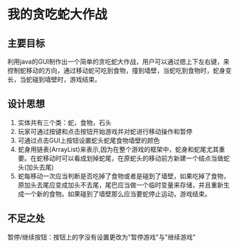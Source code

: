 # 我的贪吃蛇大作战
## 主要目标
利用java的GUI制作出一个简单的贪吃蛇大作战，用户可以通过摁上下左右键，来控制蛇移动的方向，通过移动蛇可吃到食物，撞到墙壁，当蛇吃到食物时，蛇身变长，当蛇碰到墙壁时，游戏结束。
## 设计思想
1. 实体共有三个类：蛇，食物，石头
2. 玩家可通过按键和点击按钮开始游戏并对蛇进行移动操作和暂停
3. 可通过点击GUI上按钮设置蛇头蛇尾食物墙壁的颜色
4. 蛇身用链表(ArrayList)来表示,因为在整个游戏的框架中，蛇身和蛇尾尤其重要。在蛇移动时可以看成划掉蛇尾，在原蛇头的移动前方新建一个结点当做蛇头(加头去尾)
5. 蛇每移动一次应当判断是否吃掉了食物或者是碰到了墙壁，如果吃掉了食物，原加头去尾应变成加头不去尾，尾巴应当做一个临时变量来存储，并且重新生成一个新的食物。如果碰到了墙壁那么应当要蛇停止运动，游戏结束。
## 不足之处
暂停/继续按钮：按钮上的字没有设置更改为"暂停游戏"与"继续游戏"
